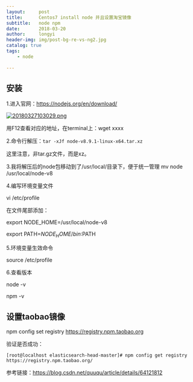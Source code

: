 ```yaml
---
layout:     post
title:      Centos7 install node 并且设置淘宝镜像
subtitle:   node npm 
date:       2018-03-20
author:     longyi
header-img: img/post-bg-re-vs-ng2.jpg
catalog: true
tags:
    - node
    
---
```


## 安装

1.进入官网：https://nodejs.org/en/download/

[![20180327103029.png](https://s7.postimg.org/4cnoqimmj/20180327103029.png)](https://postimg.org/image/r1cvq3407/)






用F12查看对应的地址，在terminal上：wget xxxx


2.命令行解压：`tar -xJf node-v8.9.1-linux-x64.tar.xz`

这里注意，非tar.gz文件，而是xz。

3.我将解压后的node包移动到了/usr/local/目录下，便于统一管理
mv node /usr/local/node-v8

4.编写环境变量文件

vi /etc/profile

在文件尾部添加：

export NODE_HOME=/usr/local/node-v8

export PATH=$NODE_HOME/bin:$PATH

5.环境变量生效命令

source /etc/profile

6.查看版本

node -v

npm -v

## 设置taobao镜像

npm config set registry https://registry.npm.taobao.org

验证是否成功：

    [root@localhost elasticsearch-head-master]# npm config get registry
    https://registry.npm.taobao.org/
    

参考链接：https://blog.csdn.net/quuqu/article/details/64121812


